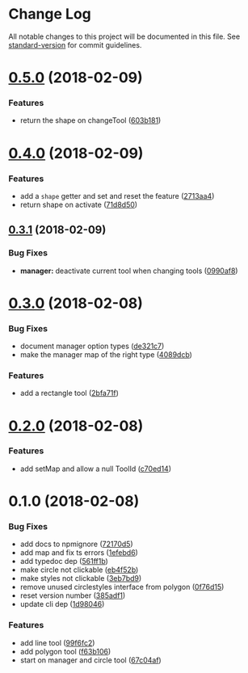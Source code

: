 # Change Log

All notable changes to this project will be documented in this file. See [standard-version](https://github.com/conventional-changelog/standard-version) for commit guidelines.

<a name="0.5.0"></a>
# [0.5.0](https://github.com/knownasilya/google-maps-drawing-tools/compare/v0.4.0...v0.5.0) (2018-02-09)


### Features

* return the shape on changeTool ([603b181](https://github.com/knownasilya/google-maps-drawing-tools/commit/603b181))



<a name="0.4.0"></a>
# [0.4.0](https://github.com/knownasilya/google-maps-drawing-tools/compare/v0.3.1...v0.4.0) (2018-02-09)


### Features

* add a `shape` getter and set and reset the feature ([2713aa4](https://github.com/knownasilya/google-maps-drawing-tools/commit/2713aa4))
* return shape on activate ([71d8d50](https://github.com/knownasilya/google-maps-drawing-tools/commit/71d8d50))



<a name="0.3.1"></a>
## [0.3.1](https://github.com/knownasilya/google-maps-drawing-tools/compare/v0.3.0...v0.3.1) (2018-02-09)


### Bug Fixes

* **manager:** deactivate current tool when changing tools ([0990af8](https://github.com/knownasilya/google-maps-drawing-tools/commit/0990af8))



<a name="0.3.0"></a>
# [0.3.0](https://github.com/knownasilya/google-maps-drawing-tools/compare/v0.2.0...v0.3.0) (2018-02-08)


### Bug Fixes

* document manager option types ([de321c7](https://github.com/knownasilya/google-maps-drawing-tools/commit/de321c7))
* make the manager map of the right type ([4089dcb](https://github.com/knownasilya/google-maps-drawing-tools/commit/4089dcb))


### Features

* add a rectangle tool ([2bfa71f](https://github.com/knownasilya/google-maps-drawing-tools/commit/2bfa71f))



<a name="0.2.0"></a>
# [0.2.0](https://github.com/knownasilya/google-maps-drawing-tools/compare/v0.1.0...v0.2.0) (2018-02-08)


### Features

* add setMap and allow a null ToolId ([c70ed14](https://github.com/knownasilya/google-maps-drawing-tools/commit/c70ed14))



<a name="0.1.0"></a>
# 0.1.0 (2018-02-08)


### Bug Fixes

* add docs to npmignore ([72170d5](https://github.com/knownasilya/google-maps-drawing-tools/commit/72170d5))
* add map and fix ts errors ([1efebd6](https://github.com/knownasilya/google-maps-drawing-tools/commit/1efebd6))
* add typedoc dep ([561ff1b](https://github.com/knownasilya/google-maps-drawing-tools/commit/561ff1b))
* make circle not clickable ([eb4f52b](https://github.com/knownasilya/google-maps-drawing-tools/commit/eb4f52b))
* make styles not clickable ([3eb7bd9](https://github.com/knownasilya/google-maps-drawing-tools/commit/3eb7bd9))
* remove unused circlestyles interface from polygon ([0f76d15](https://github.com/knownasilya/google-maps-drawing-tools/commit/0f76d15))
* reset version number ([385adf1](https://github.com/knownasilya/google-maps-drawing-tools/commit/385adf1))
* update cli dep ([1d98046](https://github.com/knownasilya/google-maps-drawing-tools/commit/1d98046))


### Features

* add line tool ([99f6fc2](https://github.com/knownasilya/google-maps-drawing-tools/commit/99f6fc2))
* add polygon tool ([f63b106](https://github.com/knownasilya/google-maps-drawing-tools/commit/f63b106))
* start on manager and circle tool ([67c04af](https://github.com/knownasilya/google-maps-drawing-tools/commit/67c04af))
